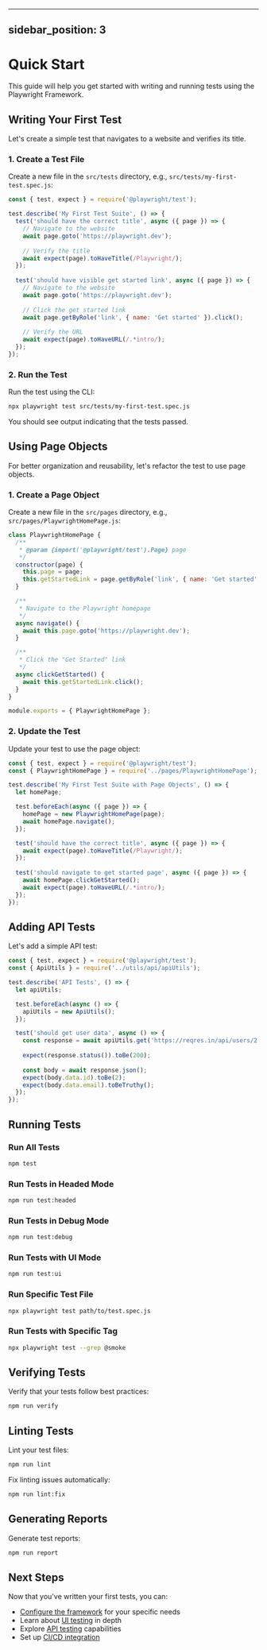 <!-- Source: /Users/mzahirudeen/playwright-framework-dev/docs/docusaurus/docs/getting-started/quick-start.md -->

---
sidebar_position: 3
---

# Quick Start

This guide will help you get started with writing and running tests using the Playwright Framework.

## Writing Your First Test

Let's create a simple test that navigates to a website and verifies its title.

### 1. Create a Test File

Create a new file in the `src/tests` directory, e.g., `src/tests/my-first-test.spec.js`:

```javascript
const { test, expect } = require('@playwright/test');

test.describe('My First Test Suite', () => {
  test('should have the correct title', async ({ page }) => {
    // Navigate to the website
    await page.goto('https://playwright.dev');
    
    // Verify the title
    await expect(page).toHaveTitle(/Playwright/);
  });
  
  test('should have visible get started link', async ({ page }) => {
    // Navigate to the website
    await page.goto('https://playwright.dev');
    
    // Click the get started link
    await page.getByRole('link', { name: 'Get started' }).click();
    
    // Verify the URL
    await expect(page).toHaveURL(/.*intro/);
  });
});
```

### 2. Run the Test

Run the test using the CLI:

```bash
npx playwright test src/tests/my-first-test.spec.js
```

You should see output indicating that the tests passed.

## Using Page Objects

For better organization and reusability, let's refactor the test to use page objects.

### 1. Create a Page Object

Create a new file in the `src/pages` directory, e.g., `src/pages/PlaywrightHomePage.js`:

```javascript
class PlaywrightHomePage {
  /**
   * @param {import('@playwright/test').Page} page 
   */
  constructor(page) {
    this.page = page;
    this.getStartedLink = page.getByRole('link', { name: 'Get started' });
  }

  /**
   * Navigate to the Playwright homepage
   */
  async navigate() {
    await this.page.goto('https://playwright.dev');
  }

  /**
   * Click the "Get Started" link
   */
  async clickGetStarted() {
    await this.getStartedLink.click();
  }
}

module.exports = { PlaywrightHomePage };
```

### 2. Update the Test

Update your test to use the page object:

```javascript
const { test, expect } = require('@playwright/test');
const { PlaywrightHomePage } = require('../pages/PlaywrightHomePage');

test.describe('My First Test Suite with Page Objects', () => {
  let homePage;

  test.beforeEach(async ({ page }) => {
    homePage = new PlaywrightHomePage(page);
    await homePage.navigate();
  });

  test('should have the correct title', async ({ page }) => {
    await expect(page).toHaveTitle(/Playwright/);
  });
  
  test('should navigate to get started page', async ({ page }) => {
    await homePage.clickGetStarted();
    await expect(page).toHaveURL(/.*intro/);
  });
});
```

## Adding API Tests

Let's add a simple API test:

```javascript
const { test, expect } = require('@playwright/test');
const { ApiUtils } = require('../utils/api/apiUtils');

test.describe('API Tests', () => {
  let apiUtils;

  test.beforeEach(async () => {
    apiUtils = new ApiUtils();
  });

  test('should get user data', async () => {
    const response = await apiUtils.get('https://reqres.in/api/users/2');
    
    expect(response.status()).toBe(200);
    
    const body = await response.json();
    expect(body.data.id).toBe(2);
    expect(body.data.email).toBeTruthy();
  });
});
```

## Running Tests

### Run All Tests

```bash
npm test
```

### Run Tests in Headed Mode

```bash
npm run test:headed
```

### Run Tests in Debug Mode

```bash
npm run test:debug
```

### Run Tests with UI Mode

```bash
npm run test:ui
```

### Run Specific Test File

```bash
npx playwright test path/to/test.spec.js
```

### Run Tests with Specific Tag

```bash
npx playwright test --grep @smoke
```

## Verifying Tests

Verify that your tests follow best practices:

```bash
npm run verify
```

## Linting Tests

Lint your test files:

```bash
npm run lint
```

Fix linting issues automatically:

```bash
npm run lint:fix
```

## Generating Reports

Generate test reports:

```bash
npm run report
```

## Next Steps

Now that you've written your first tests, you can:

- [Configure the framework](configuration) for your specific needs
- Learn about [UI testing](../guides/ui-testing) in depth
- Explore [API testing](../guides/api-testing) capabilities
- Set up [CI/CD integration](../guides/ci-cd-integration)